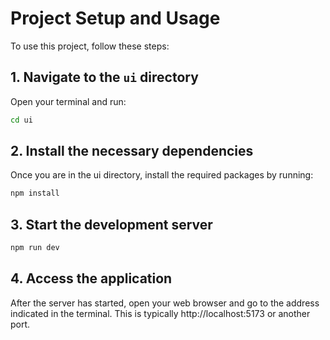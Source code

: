 # Project Setup and Usage

To use this project, follow these steps:

## 1. Navigate to the `ui` directory

Open your terminal and run:
```bash
cd ui
```
## 2. Install the necessary dependencies

Once you are in the ui directory, install the required packages by running:
```bash
npm install
```

## 3. Start the development server

```bash
npm run dev
```

## 4. Access the application

After the server has started, open your web browser and go to the address indicated in the terminal. This is typically http://localhost:5173 or another port.